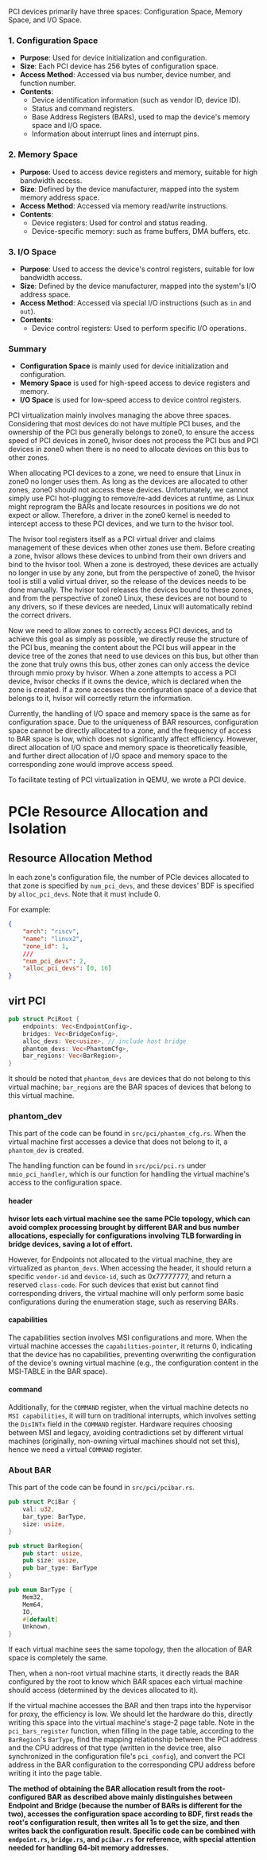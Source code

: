 PCI devices primarily have three spaces: Configuration Space, Memory Space, and I/O Space.

### 1. Configuration Space
- **Purpose**: Used for device initialization and configuration.
- **Size**: Each PCI device has 256 bytes of configuration space.
- **Access Method**: Accessed via bus number, device number, and function number.
- **Contents**:
  - Device identification information (such as vendor ID, device ID).
  - Status and command registers.
  - Base Address Registers (BARs), used to map the device's memory space and I/O space.
  - Information about interrupt lines and interrupt pins.

### 2. Memory Space
- **Purpose**: Used to access device registers and memory, suitable for high bandwidth access.
- **Size**: Defined by the device manufacturer, mapped into the system memory address space.
- **Access Method**: Accessed via memory read/write instructions.
- **Contents**:
  - Device registers: Used for control and status reading.
  - Device-specific memory: such as frame buffers, DMA buffers, etc.

### 3. I/O Space
- **Purpose**: Used to access the device's control registers, suitable for low bandwidth access.
- **Size**: Defined by the device manufacturer, mapped into the system's I/O address space.
- **Access Method**: Accessed via special I/O instructions (such as `in` and `out`).
- **Contents**:
  - Device control registers: Used to perform specific I/O operations.

### Summary
- **Configuration Space** is mainly used for device initialization and configuration.
- **Memory Space** is used for high-speed access to device registers and memory.
- **I/O Space** is used for low-speed access to device control registers.

PCI virtualization mainly involves managing the above three spaces. Considering that most devices do not have multiple PCI buses, and the ownership of the PCI bus generally belongs to zone0, to ensure the access speed of PCI devices in zone0, hvisor does not process the PCI bus and PCI devices in zone0 when there is no need to allocate devices on this bus to other zones.

When allocating PCI devices to a zone, we need to ensure that Linux in zone0 no longer uses them. As long as the devices are allocated to other zones, zone0 should not access these devices. Unfortunately, we cannot simply use PCI hot-plugging to remove/re-add devices at runtime, as Linux might reprogram the BARs and locate resources in positions we do not expect or allow. Therefore, a driver in the zone0 kernel is needed to intercept access to these PCI devices, and we turn to the hvisor tool.

The hvisor tool registers itself as a PCI virtual driver and claims management of these devices when other zones use them. Before creating a zone, hvisor allows these devices to unbind from their own drivers and bind to the hvisor tool. When a zone is destroyed, these devices are actually no longer in use by any zone, but from the perspective of zone0, the hvisor tool is still a valid virtual driver, so the release of the devices needs to be done manually. The hvisor tool releases the devices bound to these zones, and from the perspective of zone0 Linux, these devices are not bound to any drivers, so if these devices are needed, Linux will automatically rebind the correct drivers.

Now we need to allow zones to correctly access PCI devices, and to achieve this goal as simply as possible, we directly reuse the structure of the PCI bus, meaning the content about the PCI bus will appear in the device tree of the zones that need to use devices on this bus, but other than the zone that truly owns this bus, other zones can only access the device through mmio proxy by hvisor. When a zone attempts to access a PCI device, hvisor checks if it owns the device, which is declared when the zone is created. If a zone accesses the configuration space of a device that belongs to it, hvisor will correctly return the information.

Currently, the handling of I/O space and memory space is the same as for configuration space. Due to the uniqueness of BAR resources, configuration space cannot be directly allocated to a zone, and the frequency of access to BAR space is low, which does not significantly affect efficiency. However, direct allocation of I/O space and memory space is theoretically feasible, and further direct allocation of I/O space and memory space to the corresponding zone would improve access speed.

To facilitate testing of PCI virtualization in QEMU, we wrote a PCI device.

# PCIe Resource Allocation and Isolation

## Resource Allocation Method

In each zone's configuration file, the number of PCIe devices allocated to that zone is specified by `num_pci_devs`, and these devices' BDF is specified by `alloc_pci_devs`. Note that it must include 0.

For example:

```json
{
    "arch": "riscv",
    "name": "linux2",
    "zone_id": 1,
    ///
    "num_pci_devs": 2,
    "alloc_pci_devs": [0, 16]
}
```

## virt PCI

```rust
pub struct PciRoot {
    endpoints: Vec<EndpointConfig>,
    bridges: Vec<BridgeConfig>,
    alloc_devs: Vec<usize>, // include host bridge
    phantom_devs: Vec<PhantomCfg>,
    bar_regions: Vec<BarRegion>,
}
```

It should be noted that `phantom_devs` are devices that do not belong to this virtual machine; `bar_regions` are the BAR spaces of devices that belong to this virtual machine.

### phantom_dev

This part of the code can be found in `src/pci/phantom_cfg.rs`. When the virtual machine first accesses a device that does not belong to it, a `phantom_dev` is created.

The handling function can be found in `src/pci/pci.rs` under `mmio_pci_handler`, which is our function for handling the virtual machine's access to the configuration space.

#### header

**hvisor lets each virtual machine see the same PCIe topology, which can avoid complex processing brought by different BAR and bus number allocations, especially for configurations involving TLB forwarding in bridge devices, saving a lot of effort.**

However, for Endpoints not allocated to the virtual machine, they are virtualized as `phantom_devs`. When accessing the header, it should return a specific `vendor-id` and `device-id`, such as 0x77777777, and return a reserved `class-code`. For such devices that exist but cannot find corresponding drivers, the virtual machine will only perform some basic configurations during the enumeration stage, such as reserving BARs.

#### capabilities

The capabilities section involves MSI configurations and more. When the virtual machine accesses the `capabilities-pointer`, it returns 0, indicating that the device has no capabilities, preventing overwriting the configuration of the device's owning virtual machine (e.g., the configuration content in the MSI-TABLE in the BAR space).

#### command

Additionally, for the `COMMAND` register, when the virtual machine detects no `MSI capabilities`, it will turn on traditional interrupts, which involves setting the `DisINTx` field in the `COMMAND` register. Hardware requires choosing between MSI and legacy, avoiding contradictions set by different virtual machines (originally, non-owning virtual machines should not set this), hence we need a virtual `COMMAND` register.

### About BAR

This part of the code can be found in `src/pci/pcibar.rs`.

```rust
pub struct PciBar {
    val: u32,
    bar_type: BarType,
    size: usize,
}

pub struct BarRegion{
    pub start: usize,
    pub size: usize,
    pub bar_type: BarType
}

pub enum BarType {
    Mem32,
    Mem64,
    IO,
    #[default]
    Unknown,
}
```

If each virtual machine sees the same topology, then the allocation of BAR space is completely the same.

Then, when a non-root virtual machine starts, it directly reads the BAR configured by the root to know which BAR spaces each virtual machine should access (determined by the devices allocated to it).

If the virtual machine accesses the BAR and then traps into the hypervisor for proxy, the efficiency is low. We should let the hardware do this, directly writing this space into the virtual machine's stage-2 page table. Note in the `pci_bars_register` function, when filling in the page table, according to the `BarRegion`'s `BarType`, find the mapping relationship between the PCI address and the CPU address of that type (written in the device tree, also synchronized in the configuration file's `pci_config`), and convert the PCI address in the BAR configuration to the corresponding CPU address before writing it into the page table.

**The method of obtaining the BAR allocation result from the root-configured BAR as described above mainly distinguishes between Endpoint and Bridge (because the number of BARs is different for the two), accesses the configuration space according to BDF, first reads the root's configuration result, then writes all 1s to get the size, and then writes back the configuration result. Specific code can be combined with `endpoint.rs`, `bridge.rs`, and `pcibar.rs` for reference, with special attention needed for handling 64-bit memory addresses.**